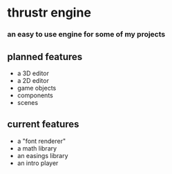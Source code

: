 # thrustr engine
### an easy to use engine for some of my projects

## planned features
- a 3D editor
- a 2D editor
- game objects
- components
- scenes

## current features
- a "font renderer"
- a math library
- an easings library
- an intro player